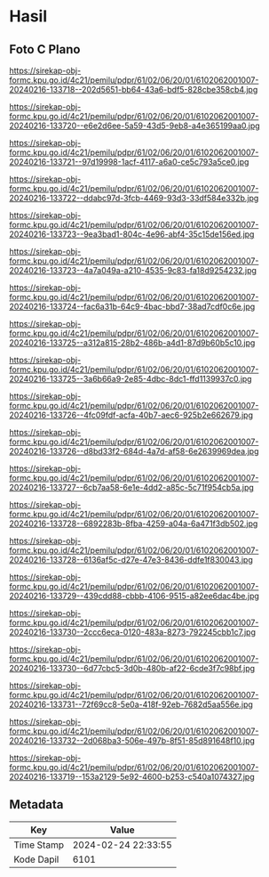# Hasil

## Foto C Plano

https://sirekap-obj-formc.kpu.go.id/4c21/pemilu/pdpr/61/02/06/20/01/6102062001007-20240216-133718--202d5651-bb64-43a6-bdf5-828cbe358cb4.jpg

https://sirekap-obj-formc.kpu.go.id/4c21/pemilu/pdpr/61/02/06/20/01/6102062001007-20240216-133720--e6e2d6ee-5a59-43d5-9eb8-a4e365199aa0.jpg

https://sirekap-obj-formc.kpu.go.id/4c21/pemilu/pdpr/61/02/06/20/01/6102062001007-20240216-133721--97d19998-1acf-4117-a6a0-ce5c793a5ce0.jpg

https://sirekap-obj-formc.kpu.go.id/4c21/pemilu/pdpr/61/02/06/20/01/6102062001007-20240216-133722--ddabc97d-3fcb-4469-93d3-33df584e332b.jpg

https://sirekap-obj-formc.kpu.go.id/4c21/pemilu/pdpr/61/02/06/20/01/6102062001007-20240216-133723--9ea3bad1-804c-4e96-abf4-35c15de156ed.jpg

https://sirekap-obj-formc.kpu.go.id/4c21/pemilu/pdpr/61/02/06/20/01/6102062001007-20240216-133723--4a7a049a-a210-4535-9c83-fa18d9254232.jpg

https://sirekap-obj-formc.kpu.go.id/4c21/pemilu/pdpr/61/02/06/20/01/6102062001007-20240216-133724--fac6a31b-64c9-4bac-bbd7-38ad7cdf0c6e.jpg

https://sirekap-obj-formc.kpu.go.id/4c21/pemilu/pdpr/61/02/06/20/01/6102062001007-20240216-133725--a312a815-28b2-486b-a4d1-87d9b60b5c10.jpg

https://sirekap-obj-formc.kpu.go.id/4c21/pemilu/pdpr/61/02/06/20/01/6102062001007-20240216-133725--3a6b66a9-2e85-4dbc-8dc1-ffd1139937c0.jpg

https://sirekap-obj-formc.kpu.go.id/4c21/pemilu/pdpr/61/02/06/20/01/6102062001007-20240216-133726--4fc09fdf-acfa-40b7-aec6-925b2e662679.jpg

https://sirekap-obj-formc.kpu.go.id/4c21/pemilu/pdpr/61/02/06/20/01/6102062001007-20240216-133726--d8bd33f2-684d-4a7d-af58-6e2639969dea.jpg

https://sirekap-obj-formc.kpu.go.id/4c21/pemilu/pdpr/61/02/06/20/01/6102062001007-20240216-133727--6cb7aa58-6e1e-4dd2-a85c-5c71f954cb5a.jpg

https://sirekap-obj-formc.kpu.go.id/4c21/pemilu/pdpr/61/02/06/20/01/6102062001007-20240216-133728--6892283b-8fba-4259-a04a-6a471f3db502.jpg

https://sirekap-obj-formc.kpu.go.id/4c21/pemilu/pdpr/61/02/06/20/01/6102062001007-20240216-133728--6136af5c-d27e-47e3-8436-ddfe1f830043.jpg

https://sirekap-obj-formc.kpu.go.id/4c21/pemilu/pdpr/61/02/06/20/01/6102062001007-20240216-133729--439cdd88-cbbb-4106-9515-a82ee6dac4be.jpg

https://sirekap-obj-formc.kpu.go.id/4c21/pemilu/pdpr/61/02/06/20/01/6102062001007-20240216-133730--2ccc6eca-0120-483a-8273-792245cbb1c7.jpg

https://sirekap-obj-formc.kpu.go.id/4c21/pemilu/pdpr/61/02/06/20/01/6102062001007-20240216-133730--6d77cbc5-3d0b-480b-af22-6cde3f7c98bf.jpg

https://sirekap-obj-formc.kpu.go.id/4c21/pemilu/pdpr/61/02/06/20/01/6102062001007-20240216-133731--72f69cc8-5e0a-418f-92eb-7682d5aa556e.jpg

https://sirekap-obj-formc.kpu.go.id/4c21/pemilu/pdpr/61/02/06/20/01/6102062001007-20240216-133732--2d068ba3-506e-497b-8f51-85d891648f10.jpg

https://sirekap-obj-formc.kpu.go.id/4c21/pemilu/pdpr/61/02/06/20/01/6102062001007-20240216-133719--153a2129-5e92-4600-b253-c540a1074327.jpg


## Metadata

| Key        | Value               |
| ---------- | ------------------- |
| Time Stamp | 2024-02-24 22:33:55 |
| Kode Dapil | 6101                |



